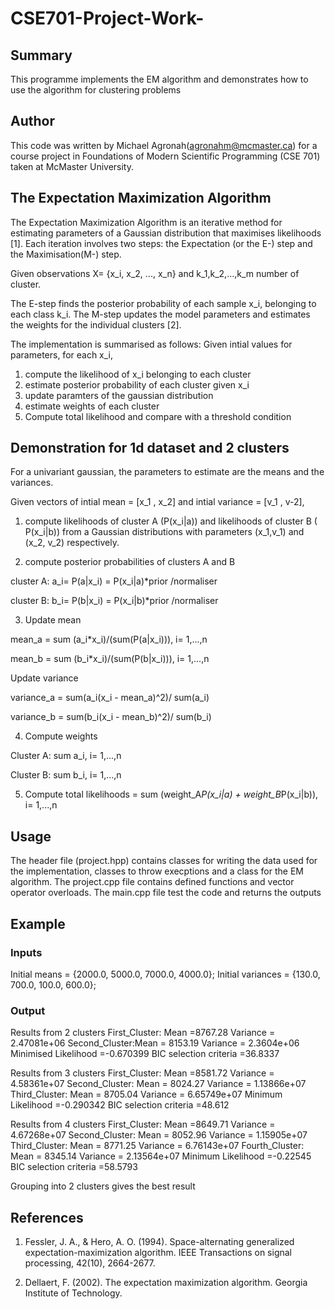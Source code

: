 # CSE701-Project-Work-

## Summary
This programme implements the EM algorithm and demonstrates how to use the algorithm for clustering problems

## Author
This code was written by Michael Agronah(agronahm@mcmaster.ca) for a course project in Foundations of Modern Scientific Programming (CSE 701) taken at McMaster University.

## The Expectation Maximization Algorithm
The Expectation Maximization Algorithm is an iterative method for estimating parameters of a Gaussian distribution that maximises likelihoods [1]. Each iteration involves two steps: the Expectation (or the E-) step and the Maximisation(M-) step. 

Given observations X= {x_i, x_2, ..., x_n} and k_1,k_2,...,k_m  number of cluster. 

The E-step finds the posterior probability of each sample x_i, belonging to each class k_i. The M-step updates the model parameters and estimates the weights for the individual clusters [2]. 

The implementation is summarised as follows: Given intial values for parameters, for each x_i,
1. compute the likelihood of x_i belonging to each cluster
2. estimate posterior probability of each cluster given x_i 
3. update paramters of the gaussian distribution
5. estimate weights of each cluster 
6. Compute total likelihood and compare with a threshold condition

## Demonstration for 1d dataset and 2 clusters 
For a univariant gaussian, the parameters to estimate are the means and the variances. 

Given vectors of intial mean = [x_1 , x_2]  and intial variance = [v_1 , v-2],

1. compute likelihoods of cluster A (P(x_i|a)) and  likelihoods of cluster B ( P(x_i|b)) from a Gaussian distributions with parameters (x_1,v_1) and (x_2, v_2) respectively.

2. compute posterior probabilities of clusters A and B

cluster A: a_i= P(a|x_i) = P(x_i|a)*prior /normaliser

cluster B: b_i= P(b|x_i) = P(x_i|b)*prior /normaliser

3. Update mean 

mean_a = sum (a_i*x_i)/(sum(P(a|x_i))), i= 1,...,n

mean_b = sum (b_i*x_i)/(sum(P(b|x_i))), i= 1,...,n

Update variance

variance_a = sum(a_i(x_i - mean_a)^2)/ sum(a_i)

variance_b = sum(b_i(x_i - mean_b)^2)/ sum(b_i)

4. Compute weights 

Cluster A: sum a_i, i= 1,...,n

Cluster B: sum b_i,  i= 1,...,n


5. Compute total likelihoods = sum (weight_A*P(x_i|a) + weight_B*P(x_i|b)),  i= 1,...,n

## Usage
The header file (project.hpp) contains classes for writing the data used for the implementation, classes to throw execptions and a class for the EM algorithm. 
The project.cpp file contains defined functions and vector operator overloads.
The main.cpp file test the code and returns the outputs 

## Example
### Inputs
Initial means  = {2000.0, 5000.0, 7000.0, 4000.0};
Initial variances  = {130.0, 700.0, 100.0, 600.0};

### Output
Results from 2 clusters
First_Cluster: Mean =8767.28 Variance = 2.47081e+06
Second_Cluster:Mean = 8153.19 Variance = 2.3604e+06
Minimised Likelihood  =-0.670399
BIC selection criteria =36.8337

Results from 3 clusters
First_Cluster:  Mean =8581.72 Variance = 4.58361e+07
Second_Cluster: Mean = 8024.27 Variance = 1.13866e+07
Third_Cluster: Mean = 8705.04 Variance = 6.65749e+07
Minimum Likelihood  =-0.290342
BIC selection criteria =48.612

Results from 4 clusters
First_Cluster:  Mean =8649.71 Variance = 4.67268e+07
Second_Cluster: Mean = 8052.96   Variance = 1.15905e+07
Third_Cluster: Mean = 8771.25   Variance = 6.76143e+07
Fourth_Cluster: Mean = 8345.14 Variance = 2.13564e+07
Minimum Likelihood  =-0.22545
BIC selection criteria =58.5793

Grouping into 2 clusters gives the best result

## References
1. Fessler, J. A., & Hero, A. O. (1994). Space-alternating generalized expectation-maximization algorithm. IEEE Transactions on signal processing, 42(10), 2664-2677.

2. Dellaert, F. (2002). The expectation maximization algorithm. Georgia Institute of Technology.

